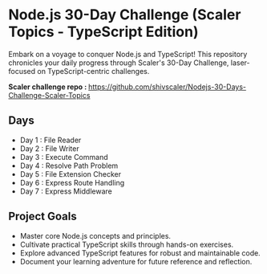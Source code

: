 # Node.js 30-Day Challenge (Scaler Topics - TypeScript Edition)

Embark on a voyage to conquer Node.js and TypeScript! This repository chronicles your daily progress through Scaler's 30-Day Challenge, laser-focused on TypeScript-centric challenges.</br>

<b>Scaler challenge repo : </b> https://github.com/shivscaler/Nodejs-30-Days-Challenge-Scaler-Topics

## Days
- Day 1 : File Reader
- Day 2 : File Writer
- Day 3 : Execute Command
- Day 4 : Resolve Path Problem 
- Day 5 : File Extension Checker
- Day 6 : Express Route Handling
- Day 7 : Express Middleware

## Project Goals

- Master core Node.js concepts and principles.
- Cultivate practical TypeScript skills through hands-on exercises.
- Explore advanced TypeScript features for robust and maintainable code.
- Document your learning adventure for future reference and reflection.
